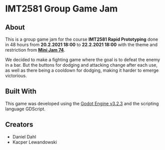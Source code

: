 # IMT2581 Group Game Jam

## About

This is a group game jam for the course **IMT2581 Rapid Prototyping** done in 48 hours from **20.2.2021 18:00** to **22.2.2021 18:00** with the theme and restriction from [**Mini Jam 74**](https://itch.io/jam/mini-jam-74-chaos).

We decided to make a fighting game where the goal is to defeat the enemy in a bar. But the buttons for dodging and attacking change after each use, as well as there being a cooldown for dodging, making it harder to emerge victorious.

## Built With

This game was developed using the [Godot Engine v3.2.3](https://godotengine.org/) and the scripting language GDScript.

## Creators

* Daniel Dahl
* Kacper Lewandowski
